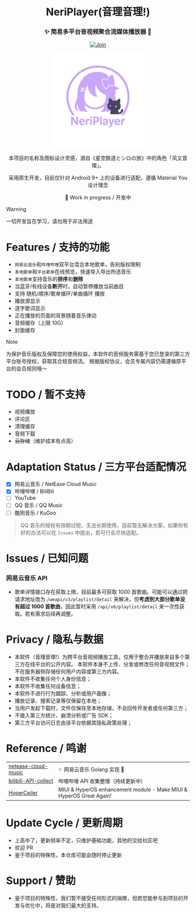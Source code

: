 <h1 align="center">NeriPlayer(音理音理!)</h1>

<div align="center">

<h3>✨ 简易多平台音视频聚合流媒体播放器 🎵</h3>
<p>
  <a href="https://t.me/ouom_pub">
    <img alt="Join" src="https://img.shields.io/badge/Telegram-@ouom_pub-blue" />
  </a>
</p>
<p>
  <img src="icon/neriplayer.svg" width="260" alt="NeriPlayer logo" />
</p>

本项目的名称及图标设计灵感，源自《星空鉄道とシロの旅》中的角色「风又音理」。
<p>
采用原生开发，目前仅针对 Android 9+ 上的设备进行适配，遵循 Material You 设计理念
<p>
🚧 Work in progress / 开发中
</div>

> [!WARNING]  
> 一切开发旨在学习，请勿用于非法用途

# Features / 支持的功能
- `网易云音乐`和`哔哩哔哩`双平台混合本地歌单，告别版权限制
- `本地歌单`和`平台歌单`在线预览，快速导入导出所选音乐
- `本地歌单`支持音乐的**排序**和**删除**
- 当蓝牙/有线设备**断开**时，自动暂停播放当前曲目
- 支持 随机/顺序/歌单循环/单曲循环 播放
- 播放源显示
- 逐字歌词显示
- 正在播放的页面的背景随着音乐律动
- 音频缓存（上限 10G）
- 封面缓存

> [!NOTE]  
> 为保护音乐版权及保障您的使用权益，本软件的音频服务需基于您已登录的第三方平台账号授权，获取其合规音频流。
根据版权协议，会员专属内容仍需遵循原平台的会员规则哦～

# TODO / 暂不支持
- 视频播放
- 评论区
- 清理缓存
- 音频下载
- ~~云存储~~（维护成本有点高）

# Adaptation Status / 三方平台适配情况
- [x] 网易云音乐 / NetEase Cloud Music
- [x] 哔哩哔哩 / BiliBili
- [ ] YouTube
- [ ] QQ 音乐 / QQ Music
- [ ] 酷狗音乐 / KuGoo

> QQ 音乐的授权有效期过短，无法长期使用，目前暂无解决方案，如果你有好的办法可以在 `Issues` 中提出，若可行会尽快适配。

# Issues / 已知问题
### 网易云音乐 API
- 歌单详情接口存在获取上限，目前最多可获取 1000 首歌曲。可能可以通过把请求地址改为 `/weapi/v3/playlist/detail` 来解决，但**考虑到大部分歌单没有超过 1000 首歌曲**，因此暂时采用 `/api/v6/playlist/detail` 来一次性获取。若有需求后续再调整。

# Privacy / 隐私与数据
- 本软件（音理音理!）为跨平台音视频播放工具，仅用于整合并播放来自多个第三方在线平台的公开内容。
  本软件本身不上传、分发或修改任何音视频文件；不在服务器侧存储任何用户内容或第三方内容。
- 本软件不收集任何个人身份信息；
- 本软件不收集任何设备信息；
- 本软件不进行行为跟踪、分析或用户画像；
- 播放记录、搜索记录等仅保留在本地；
- 当用户发起下载时，文件仅保存至本地存储，不会回传开发者或任何第三方；
- 不接入第三方统计、崩溃分析或广告 SDK；
- 第三方平台访问日志由该平台依据其隐私政策处理；

# Reference / 鸣谢
<table>
<tr>
  <td><a href="https://github.com/chaunsin/netease-cloud-music">netease-cloud-music</a></td>
  <td>✨ 网易云音乐 Golang 实现 🎵</td>
</tr>
<tr>
  <td><a href="https://github.com/SocialSisterYi/bilibili-API-collect">bilibili-API-collect</a></td>
  <td>哔哩哔哩 API 收集整理（持续更新中）</td>
</tr>
<tr>
  <td><a href="https://github.com/ReChronoRain/HyperCeiler">HyperCeiler</a></td>
  <td>MIUI & HyperOS enhancement module - Make MIUI & HyperOS Great Again!</td>
</tr>
</table>

# Update Cycle / 更新周期
- 上高中了，更新频率不定，只维护基础功能，其他的交给社区吧
- 欢迎 PR
- 鉴于项目的特殊性，本仓库可能会随时停止更新

# Support / 赞助
- 鉴于项目的特殊性，我们暂不接受任何形式的捐赠，但若您能参与到项目的开发与优化中，将是对我们最大的支持。